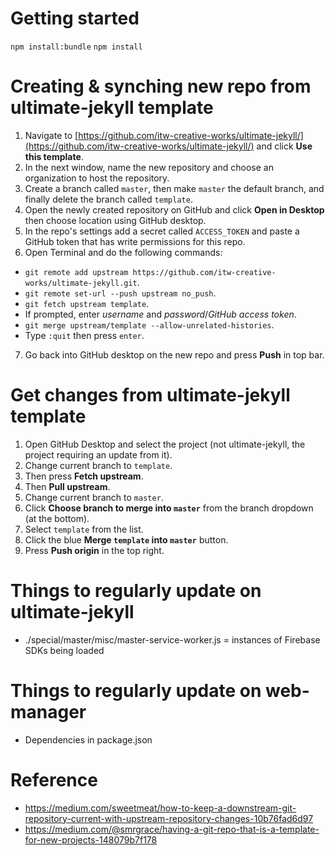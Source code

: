 # Getting started
`npm install:bundle`
`npm install`

# Creating & synching new repo from ultimate-jekyll template
1. Navigate to [https://github.com/itw-creative-works/ultimate-jekyll/](https://github.com/itw-creative-works/ultimate-jekyll/) and click **Use this template**.
2. In the next window, name the new repository and choose an organization to host the repository.
3. Create a branch called `master`, then make `master` the default branch, and finally delete the branch called `template`.
4. Open the newly created repository on GitHub and click **Open in Desktop** then choose location using GitHub desktop.
5. In the repo's settings add a secret called `ACCESS_TOKEN` and paste a GitHub token that has write permissions for this repo.
6. Open Terminal and do the following commands:
* `git remote add upstream https://github.com/itw-creative-works/ultimate-jekyll.git`.
* `git remote set-url --push upstream no_push`.
* `git fetch upstream template`.
* If prompted, enter *username* and *password*/*GitHub access token*.
* `git merge upstream/template --allow-unrelated-histories`.
* Type `:quit` then press `enter`.
7. Go back into GitHub desktop on the new repo and press **Push** in top bar.

# Get changes from ultimate-jekyll template
1. Open GitHub Desktop and select the project (not ultimate-jekyll, the project requiring an update from it).
2. Change current branch to `template`.
3. Then press **Fetch upstream**.
4. Then **Pull upstream**.
5. Change current branch to `master`.
6. Click **Choose branch to merge into `master`** from the branch dropdown (at the bottom).
7. Select `template` from the list.
8. Click the blue **Merge `template` into `master`** button.
9. Press **Push origin** in the top right.

# Things to regularly update on ultimate-jekyll
* ./special/master/misc/master-service-worker.js = instances of Firebase SDKs being loaded

# Things to regularly update on web-manager
* Dependencies in package.json

# Reference
* https://medium.com/sweetmeat/how-to-keep-a-downstream-git-repository-current-with-upstream-repository-changes-10b76fad6d97
* https://medium.com/@smrgrace/having-a-git-repo-that-is-a-template-for-new-projects-148079b7f178
